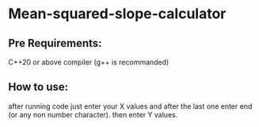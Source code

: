 # Mean-squared-slope-calculator
## Pre Requirements:
C++20 or above compiler (g++ is recommanded)

## How to use:
after running code just enter your X values and after the last one enter end (or any non number character). then enter Y values.
